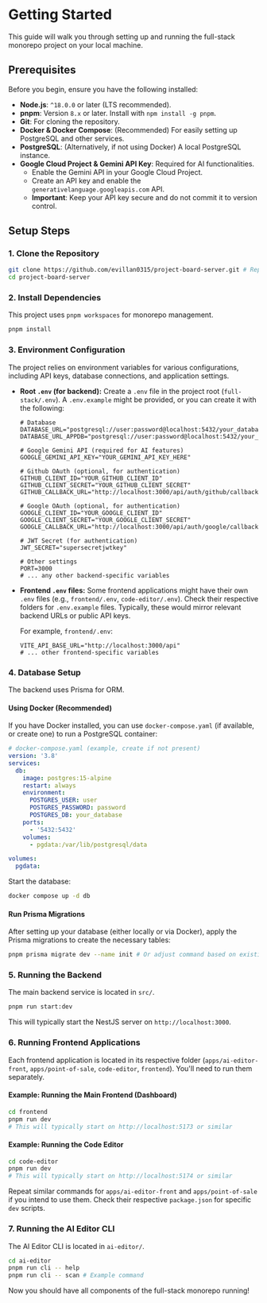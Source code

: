 # Getting Started

This guide will walk you through setting up and running the full-stack monorepo project on your local machine.

## Prerequisites

Before you begin, ensure you have the following installed:

- **Node.js**: `^18.0.0` or later (LTS recommended).
- **pnpm**: Version `8.x` or later. Install with `npm install -g pnpm`.
- **Git**: For cloning the repository.
- **Docker & Docker Compose**: (Recommended) For easily setting up PostgreSQL and other services.
- **PostgreSQL**: (Alternatively, if not using Docker) A local PostgreSQL instance.
- **Google Cloud Project & Gemini API Key**: Required for AI functionalities.
  - Enable the Gemini API in your Google Cloud Project.
  - Create an API key and enable the `generativelanguage.googleapis.com` API.
  - **Important**: Keep your API key secure and do not commit it to version control.

## Setup Steps

### 1. Clone the Repository

```bash
git clone https://github.com/evillan0315/project-board-server.git # Replace with actual repo URL
cd project-board-server
```

### 2. Install Dependencies

This project uses `pnpm workspaces` for monorepo management.

```bash
pnpm install
```

### 3. Environment Configuration

The project relies on environment variables for various configurations, including API keys, database connections, and application settings.

- **Root `.env` (for backend):**
  Create a `.env` file in the project root (`full-stack/.env`). A `.env.example` might be provided, or you can create it with the following:

  ```env
  # Database
  DATABASE_URL="postgresql://user:password@localhost:5432/your_database"
  DATABASE_URL_APPDB="postgresql://user:password@localhost:5432/your_appdb_database"

  # Google Gemini API (required for AI features)
  GOOGLE_GEMINI_API_KEY="YOUR_GEMINI_API_KEY_HERE"

  # Github OAuth (optional, for authentication)
  GITHUB_CLIENT_ID="YOUR_GITHUB_CLIENT_ID"
  GITHUB_CLIENT_SECRET="YOUR_GITHUB_CLIENT_SECRET"
  GITHUB_CALLBACK_URL="http://localhost:3000/api/auth/github/callback"

  # Google OAuth (optional, for authentication)
  GOOGLE_CLIENT_ID="YOUR_GOOGLE_CLIENT_ID"
  GOOGLE_CLIENT_SECRET="YOUR_GOOGLE_CLIENT_SECRET"
  GOOGLE_CALLBACK_URL="http://localhost:3000/api/auth/google/callback"

  # JWT Secret (for authentication)
  JWT_SECRET="supersecretjwtkey"

  # Other settings
  PORT=3000
  # ... any other backend-specific variables
  ```

- **Frontend `.env` files:**
  Some frontend applications might have their own `.env` files (e.g., `frontend/.env`, `code-editor/.env`). Check their respective folders for `.env.example` files. Typically, these would mirror relevant backend URLs or public API keys.

  For example, `frontend/.env`:

  ```env
  VITE_API_BASE_URL="http://localhost:3000/api"
  # ... other frontend-specific variables
  ```

### 4. Database Setup

The backend uses Prisma for ORM.

#### Using Docker (Recommended)

If you have Docker installed, you can use `docker-compose.yaml` (if available, or create one) to run a PostgreSQL container:

```yaml
# docker-compose.yaml (example, create if not present)
version: '3.8'
services:
  db:
    image: postgres:15-alpine
    restart: always
    environment:
      POSTGRES_USER: user
      POSTGRES_PASSWORD: password
      POSTGRES_DB: your_database
    ports:
      - '5432:5432'
    volumes:
      - pgdata:/var/lib/postgresql/data

volumes:
  pgdata:
```

Start the database:

```bash
docker compose up -d db
```

#### Run Prisma Migrations

After setting up your database (either locally or via Docker), apply the Prisma migrations to create the necessary tables:

```bash
pnpm prisma migrate dev --name init # Or adjust command based on existing migrations
```

### 5. Running the Backend

The main backend service is located in `src/`.

```bash
pnpm run start:dev
```

This will typically start the NestJS server on `http://localhost:3000`.

### 6. Running Frontend Applications

Each frontend application is located in its respective folder (`apps/ai-editor-front`, `apps/point-of-sale`, `code-editor`, `frontend`). You'll need to run them separately.

#### Example: Running the Main Frontend (Dashboard)

```bash
cd frontend
pnpm run dev
# This will typically start on http://localhost:5173 or similar
```

#### Example: Running the Code Editor

```bash
cd code-editor
pnpm run dev
# This will typically start on http://localhost:5174 or similar
```

Repeat similar commands for `apps/ai-editor-front` and `apps/point-of-sale` if you intend to use them. Check their respective `package.json` for specific `dev` scripts.

### 7. Running the AI Editor CLI

The AI Editor CLI is located in `ai-editor/`.

```bash
cd ai-editor
pnpm run cli -- help
pnpm run cli -- scan # Example command
```

Now you should have all components of the full-stack monorepo running!
